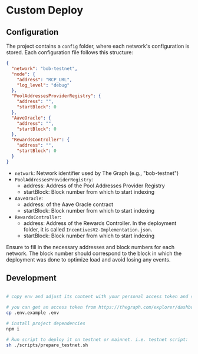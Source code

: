 # Custom Deploy

## Configuration

The project contains a `config` folder, where each network's configuration is stored. Each configuration file follows this structure:

```json
{
  "network": "bob-testnet",
  "node": {
    "address": "RCP_URL",
    "log_level": "debug"
  },
  "PoolAddressesProviderRegistry": {
    "address": "",
    "startBlock": 0
  },
  "AaveOracle": {
    "address": "",
    "startBlock": 0
  },
  "RewardsController": {
    "address": "",
    "startBlock": 0
  }
}
```

- `network`: Network identifier used by The Graph (e.g., "bob-testnet")
- `PoolAddressesProviderRegistry`: 
  - address: Address of the Pool Addresses Provider Registry
  - startBlock: Block number from which to start indexing
- `AaveOracle`:
  - address: of the Aave Oracle contract
  - startBlock: Block number from which to start indexing
- `RewardsController`:
  - address: Address of the Rewards Controller. In the deployment folder, it is called `IncentivesV2-Implementation.json`.
  - startBlock: Block number from which to start indexing

Ensure to fill in the necessary addresses and block numbers for each network. The block number should correspond to the block in which the deployment was done to optimize load and avoid losing any events.

## Development

```bash

# copy env and adjust its content with your personal access token and subgraph name

# you can get an access token from https://thegraph.com/explorer/dashboard
cp .env.example .env

# install project dependencies
npm i

# Run script to deploy it on testnet or mainnet. i.e. testnet script:
sh ./scripts/prepare_testnet.sh
```
